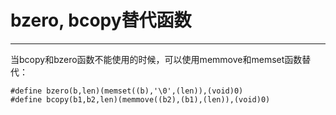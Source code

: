 # bzero, bcopy替代函数
---

当bcopy和bzero函数不能使用的时候，可以使用memmove和memset函数替代：

	#define bzero(b,len)(memset((b),'\0',(len)),(void)0)
	#define bcopy(b1,b2,len)(memmove((b2),(b1),(len)),(void)0)